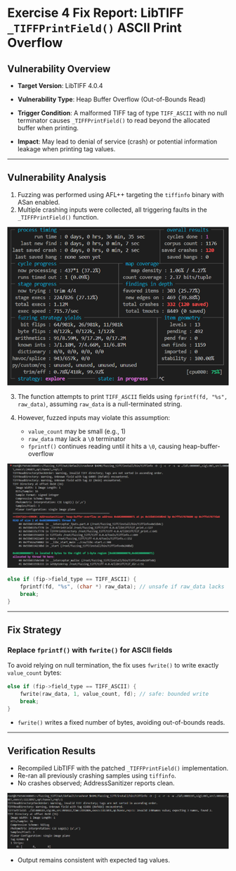 # Exercise 4 Fix Report: LibTIFF `_TIFFPrintField()` ASCII Print Overflow

## Vulnerability Overview

- **Target Version**: LibTIFF 4.0.4

- **Vulnerability Type**: Heap Buffer Overflow (Out-of-Bounds Read)

- **Trigger Condition**: A malformed TIFF tag of type `TIFF_ASCII` with no null terminator causes `_TIFFPrintField()` to read beyond the allocated buffer when printing.

- **Impact**: May lead to denial of service (crash) or potential information leakage when printing tag values.

---

## Vulnerability Analysis

1. Fuzzing was performed using AFL++ targeting the `tiffinfo` binary with ASan enabled.
2. Multiple crashing inputs were collected, all triggering faults in the `_TIFFPrintField()` function.

![alt text](fuzzing_result.png)

3. The function attempts to print `TIFF_ASCII` fields using `fprintf(fd, "%s", raw_data)`, assuming `raw_data` is a null-terminated string.


4. However, fuzzed inputs may violate this assumption:
   - `value_count` may be small (e.g., 1)
   - `raw_data` may lack a `\0` terminator
   - `fprintf()` continues reading until it hits a `\0`, causing heap-buffer-overflow
   
![alt text](crash_file.png)

```c
else if (fip->field_type == TIFF_ASCII) {
    fprintf(fd, "%s", (char *) raw_data); // unsafe if raw_data lacks '\0'
    break;
}
```

---

## Fix Strategy

### Replace `fprintf()` with `fwrite()` for ASCII fields

To avoid relying on null termination, the fix uses `fwrite()` to write exactly `value_count` bytes:


```c
else if (fip->field_type == TIFF_ASCII) {
    fwrite(raw_data, 1, value_count, fd); // safe: bounded write
    break;
}
```


- `fwrite()` writes a fixed number of bytes, avoiding out-of-bounds reads.

---

## Verification Results

- Recompiled LibTIFF with the patched `_TIFFPrintField()` implementation.
- Re-ran all previously crashing samples using `tiffinfo`.
- No crashes observed; AddressSanitizer reports clean.

![alt text](image.png)

- Output remains consistent with expected tag values.
